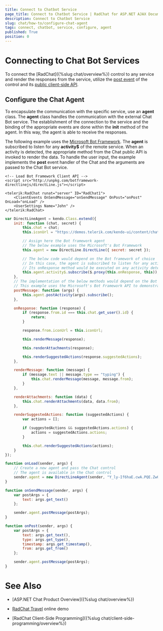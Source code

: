 ```yaml
---
title: Connect to Chatbot Service
page_title: Connect to Chatbot Service | RadChat for ASP.NET AJAX Documentation
description: Connect to Chatbot Service
slug: chat/how-to/configure-chat-agent
tags: connect, chatbot, service, configure, agent
published: True
position: 0
---
```


# Connecting to Chat Bot Services

To connect the [RadChat]({%slug chat/overview%}) control to any service and render the responses from the service, utilize the [post event](chat/client-side-programming/events/onpost) of the control and its [public client-side API](chat/client-side-programming/overview).

## Configure the Chat Agent

To encapsulate the communication with the specific service, use an **agent** class. The **agent** class handles the communication with the external Chat Bot service. The establishment of the connection to the service and the binding of the appropriate events are done within the **init** method of the agent. In this way, the agent is able to receive the responses.

The following example uses the [Microsoft Bot Framework](https://dev.botframework.com/). The **agent** is subscribed to listen for any **activity$** of the remote service. When an activity is detected, the appropriate method from the Chat public API is invoked to render the data. To handle the user input, the example implements the **post** event handler of the Chat and the arguments are passed to the Chat Bot service.

````ASPX
<!-- Load Bot Framework Client API -->
<script src="http://unpkg.com/botframework-directlinejs/directLine.js"></script>

<telerik:RadChat runat="server" ID="RadChat1">
    <ClientEvents OnSendMessage="onSendMessage" OnPost="onPost" OnLoad="onLoad" />
    <UserSettings Name="John" />
</telerik:RadChat>
 ````

````JavaScript
var DirectLineAgent = kendo.Class.extend({
    init: function (chat, secret) {
        this.chat = chat;
        this.iconUrl = "https://demos.telerik.com/kendo-ui/content/chat/avatar.png";

        // Assign here the Bot framework agent
        // The below example uses the Microsoft's Bot Framework
        this.agent = new DirectLine.DirectLine({ secret: secret });

        // The below code would depend on the Bot framework of choice
        // In this case, the agent is subscribed to listen for any activity of the service
        // Its onResponse method would be executed on any activity detected
        this.agent.activity$.subscribe($.proxy(this.onResponse, this));
    },
    // The implementation of the below methods would depend on the Bot framework of choice
    // This example uses the Microsoft's Bot Framework API to demonstrate a possible implementation
    postMessage: function (args) {
        this.agent.postActivity(args).subscribe();
    },

    onResponse: function (response) {
        if (response.from.id === this.chat.get_user().id) {
            return;
        }

        response.from.iconUrl = this.iconUrl;

        this.renderMessage(response);

        this.renderAttachments(response);

        this.renderSuggestedActions(response.suggestedActions);
    },

    renderMessage: function (message) {
        if (message.text || message.type == "typing") {
            this.chat.renderMessage(message, message.from);
        }
    },

    renderAttachments: function (data) {
        this.chat.renderAttachments(data, data.from);
    },

    renderSuggestedActions: function (suggestedActions) {
        var actions = [];

        if (suggestedActions && suggestedActions.actions) {
            actions = suggestedActions.actions;
        }

        this.chat.renderSuggestedActions(actions);
    }
});
````

````JavaScript
function onLoad(sender, args) {
    // Create a new agent and pass the Chat control
    // The agent is available in the Chat control
    sender.agent = new DirectLineAgent(sender, "Y_ly-If6haE.cwA.PQE.ZwOOsq4MlHcD3_YLFI-t9oW6L6DXMMBoi67LBz9WaWA");
}

function onSendMessage(sender, args) {
    var postArgs = {
        text: args.get_text()
    };

    sender.agent.postMessage(postArgs);
}

function onPost(sender, args) {
    var postArgs = {
        text: args.get_text(),
        type: args.get_type(),
        timestamp: args.get_timestamp(),
        from: args.get_from()
    };

    sender.agent.postMessage(postArgs);
}
````

# See Also

 * [ASP.NET Chat Product Overview]({%slug chat/overview%})

 * [RadChat Travel](http://demos.telerik.com/aspnet-ajax/chat/travel/defaultcs.aspx) online demo

 * [RadChat Client-Side Programming]({%slug chat/client-side-programming/overview%})

 

